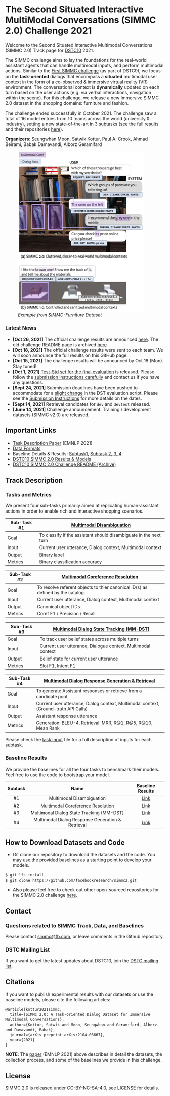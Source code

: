 # The Second Situated Interactive MultiModal Conversations (SIMMC 2.0) Challenge 2021

Welcome to the Second Situated Interactive Multimodal Conversations (SIMMC 2.0) Track page for [DSTC10][dstc10] 2021.

The SIMMC challenge aims to lay the foundations for the real-world assistant agents that can handle multimodal inputs, and perform multimodal actions.
Similar to the [First SIMMC challenge][simmc1] (as part of DSTC9), we focus on the **task-oriented** dialogs that encompass a **situated** multimodal user context in the form of a co-observed & immersive virtual reality (VR) environment.
The conversational context is **dynamically** updated on each turn based on the user actions (e.g. via verbal interactions, navigation within the scene).
For this challenge, we release a new Immersive SIMMC 2.0 dataset in the shopping domains: furniture and fashion.   

The challenge ended successfully in October 2021. The challenge saw a total of 16 model entries from 10 teams across the world (university & industry), setting a new state-of-the-art in 3 subtasks (see the full results and their repositories [here](CHALLENGE_RESULTS.md)).

**Organizers**: Seungwhan Moon, Satwik Kottur, Paul A. Crook, Ahmad Beirami, Babak Damavandi, Alborz Geramifard

<figure>
<img src="./overview.png" width="400" alt="Example from SIMMC" align="center"> 
<figcaption><i>Example from SIMMC-Furniture Dataset</i></figcaption> 
</figure>



### Latest News

* **[Oct 26, 2021]** The official challenge results are announced [here](CHALLENGE_RESULTS.md). The old challenge README page is archived [here](CHALLENGE_README_ARCHIVE.md)
* **[Oct 18, 2021]** The official challenge results were sent to each team. We will soon announce the full results on this GitHub page.
* **[Oct 15, 2021]** The challenge results will be announced by Oct 18 (Mon). Stay tuned!
* **[Oct 1, 2021]** [Test-Std set for the final evaluation](https://github.com/facebookresearch/simmc2/commit/8d23c4879dd873df311b6c49c0674896537b6087) is released. Please follow the [submission instructions carefully](https://github.com/facebookresearch/simmc2/blob/master/SUBMISSION_INSTRUCTIONS.md) and contact us if you have any questions.
* **[Sept 24, 2021]** Submission deadlines have been pushed to accommodate for a [slight change](https://github.com/facebookresearch/simmc2/commit/741e6d32dc354b7c17de7a1b5ec639343f4286d6) in the DST evaluation script. Please see the [Submission Instructions](SUBMISSION_INSTRUCTIONS.md) for more details on the dates.
* **[Sept 14, 2021]** Retrieval candidates for `dev` and `devtest` released.
* **[June 14, 2021]** Challenge announcement. Training / development datasets (SIMMC v2.0) are released.


## Important Links

* [Task Description Paper][simmc2_arxiv] (EMNLP 2021)
* [Data Formats](data/README.md)
* Baseline Details & Results: [Subtask1][subtask1_results], [Subtask 2, 3, 4][subtask2_results]
* [DSTC10 SIMMC 2.0 Results & Models](CHALLENGE_RESULTS.md)
* [DSTC10 SIMMC 2.0 Challenge README (Archive)](CHALLENGE_README_ARCHIVE.md)


## Track Description

### Tasks and Metrics

We present four sub-tasks primarily aimed at replicating human-assistant actions in order to enable rich and interactive shopping scenarios.

| Sub-Task #1 | [Multimodal Disambiguation](model/disambiguate) |
|---------|---------------------------------------------------------------------------------------------------------------------------------------|
| Goal | To classify if the assistant should disambiguate in the next turn |
| Input | Current user utterance, Dialog context, Multimodal context |
| Output |  Binary label |
| Metrics |  Binary classification accuracy |

| Sub-Task #2 | [Multimodal Coreference Resolution](model/mm_dst) |
|---------|---------------------------------------------------------------------------------------------------------------------------------------|
| Goal | To resolve referent objects to thier canonical ID(s) as defined by the catalog. |
| Input | Current user utterance, Dialog context, Multimodal context |
| Output |  Canonical object IDs |
| Metrics |  Coref F1 / Precision / Recall |

| Sub-Task #3 | [Multimodal Dialog State Tracking (MM-DST)](model/mm_dst) |
|---------|---------------------------------------------------------------------------------------------------------------------------------------|
| Goal | To track user belief states across multiple turns |
| Input | Current user utterance, Dialogue context, Multimodal context |
| Output | Belief state for current user utterance |
| Metrics | Slot F1, Intent F1 |

| Sub-Task #4 | [Multimodal Dialog Response Generation & Retrieval](model/mm_dst)  |
|---------|---------------------------------------------------------------------------------------------------------------------------------------|
| Goal | To generate Assistant responses or retrieve from a candidate pool  |
| Input | Current user utterance, Dialog context, Multimodal context, (Ground-truth API Calls) |
| Output | Assistant response utterance |
| Metrics | Generation: BLEU-4, Retrieval: MRR, R@1, R@5, R@10, Mean Rank |


Please check the [task input](./TASK_INPUTS.md) file for a full description of inputs
for each subtask.

### Baseline Results

We provide the baselines for all the four tasks to benchmark their models.
Feel free to use the code to bootstrap your model.

| Subtask | Name | Baseline Results | 
| :--: | :--: | :--: |
| #1 | Multimodal Disambiguation | [Link][subtask1_results] |
| #2 | Multimodal Coreference Resolution | [Link][subtask2_results] |
| #3 | Multimodal Dialog State Tracking (MM-DST) | [Link][subtask3_results] |
| #4 | Multimodal Dialog Response Generation & Retrieval | [Link][subtask4_results] |


## How to Download Datasets and Code

* Git clone our repository to download the datasets and the code. You may use the provided baselines as a starting point to develop your models.
```
$ git lfs install
$ git clone https://github.com/facebookresearch/simmc2.git
```

* Also please feel free to check out other open-sourced repositories for the SIMMC 2.0 challenge [here](CHALLENGE_RESULTS.md).
 

## Contact

### Questions related to SIMMC Track, Data, and Baselines
Please contact simmc@fb.com, or leave comments in the Github repository.

### DSTC Mailing List
If you want to get the latest updates about DSTC10, join the [DSTC mailing list](https://groups.google.com/a/dstc.community/forum/#!forum/list/join).


## Citations

If you want to publish experimental results with our datasets or use the baseline models, please cite the following articles:

```
@article{kottur2021simmc,
  title={SIMMC 2.0: A Task-oriented Dialog Dataset for Immersive Multimodal Conversations},
  author={Kottur, Satwik and Moon, Seungwhan and Geramifard, Alborz and Damavandi, Babak},
  journal={arXiv preprint arXiv:2104.08667},
  year={2021}
}
```
**NOTE**: The [paper][simmc2_arxiv] (EMNLP 2021) above describes in detail the datasets, the collection process, and some of the baselines we provide in this challenge. 

## License

SIMMC 2.0 is released under [CC-BY-NC-SA-4.0](https://creativecommons.org/licenses/by-nc-sa/4.0/legalcode), see [LICENSE](LICENSE) for details.


[dstc10]:https://sites.google.com/dstc.community/dstc10/home
[simmc1]:https://github.com/facebookresearch/simmc
[simmc2_arxiv]:https://arxiv.org/pdf/2104.08667.pdf
[simmc_arxiv]:https://arxiv.org/abs/2006.01460
[subtask1_results]:./model/disambiguate#performance-on-simmc-20
[subtask2_results]:./model/mm_dst#results
[subtask3_results]:./model/mm_dst#results
[subtask4_results]:./model/mm_dst#results
